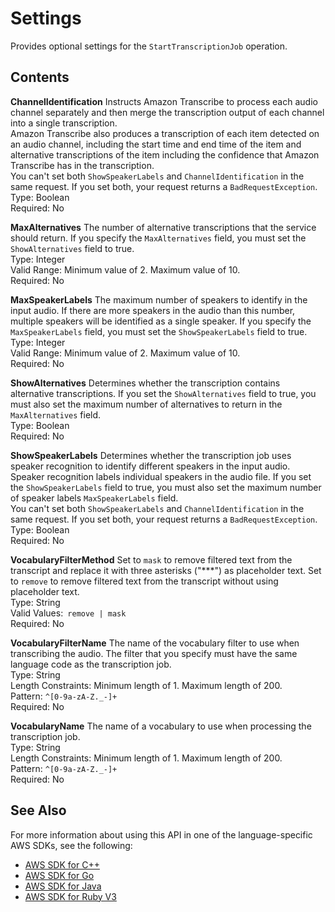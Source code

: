 # Settings<a name="API_Settings"></a>

Provides optional settings for the `StartTranscriptionJob` operation\.

## Contents<a name="API_Settings_Contents"></a>

 **ChannelIdentification**   <a name="transcribe-Type-Settings-ChannelIdentification"></a>
Instructs Amazon Transcribe to process each audio channel separately and then merge the transcription output of each channel into a single transcription\.   
Amazon Transcribe also produces a transcription of each item detected on an audio channel, including the start time and end time of the item and alternative transcriptions of the item including the confidence that Amazon Transcribe has in the transcription\.  
You can't set both `ShowSpeakerLabels` and `ChannelIdentification` in the same request\. If you set both, your request returns a `BadRequestException`\.  
Type: Boolean  
Required: No

 **MaxAlternatives**   <a name="transcribe-Type-Settings-MaxAlternatives"></a>
The number of alternative transcriptions that the service should return\. If you specify the `MaxAlternatives` field, you must set the `ShowAlternatives` field to true\.  
Type: Integer  
Valid Range: Minimum value of 2\. Maximum value of 10\.  
Required: No

 **MaxSpeakerLabels**   <a name="transcribe-Type-Settings-MaxSpeakerLabels"></a>
The maximum number of speakers to identify in the input audio\. If there are more speakers in the audio than this number, multiple speakers will be identified as a single speaker\. If you specify the `MaxSpeakerLabels` field, you must set the `ShowSpeakerLabels` field to true\.  
Type: Integer  
Valid Range: Minimum value of 2\. Maximum value of 10\.  
Required: No

 **ShowAlternatives**   <a name="transcribe-Type-Settings-ShowAlternatives"></a>
Determines whether the transcription contains alternative transcriptions\. If you set the `ShowAlternatives` field to true, you must also set the maximum number of alternatives to return in the `MaxAlternatives` field\.  
Type: Boolean  
Required: No

 **ShowSpeakerLabels**   <a name="transcribe-Type-Settings-ShowSpeakerLabels"></a>
Determines whether the transcription job uses speaker recognition to identify different speakers in the input audio\. Speaker recognition labels individual speakers in the audio file\. If you set the `ShowSpeakerLabels` field to true, you must also set the maximum number of speaker labels `MaxSpeakerLabels` field\.  
You can't set both `ShowSpeakerLabels` and `ChannelIdentification` in the same request\. If you set both, your request returns a `BadRequestException`\.  
Type: Boolean  
Required: No

 **VocabularyFilterMethod**   <a name="transcribe-Type-Settings-VocabularyFilterMethod"></a>
Set to `mask` to remove filtered text from the transcript and replace it with three asterisks \("\*\*\*"\) as placeholder text\. Set to `remove` to remove filtered text from the transcript without using placeholder text\.  
Type: String  
Valid Values:` remove | mask`   
Required: No

 **VocabularyFilterName**   <a name="transcribe-Type-Settings-VocabularyFilterName"></a>
The name of the vocabulary filter to use when transcribing the audio\. The filter that you specify must have the same language code as the transcription job\.  
Type: String  
Length Constraints: Minimum length of 1\. Maximum length of 200\.  
Pattern: `^[0-9a-zA-Z._-]+`   
Required: No

 **VocabularyName**   <a name="transcribe-Type-Settings-VocabularyName"></a>
The name of a vocabulary to use when processing the transcription job\.  
Type: String  
Length Constraints: Minimum length of 1\. Maximum length of 200\.  
Pattern: `^[0-9a-zA-Z._-]+`   
Required: No

## See Also<a name="API_Settings_SeeAlso"></a>

For more information about using this API in one of the language\-specific AWS SDKs, see the following:
+  [AWS SDK for C\+\+](https://docs.aws.amazon.com/goto/SdkForCpp/transcribe-2017-10-26/Settings) 
+  [AWS SDK for Go](https://docs.aws.amazon.com/goto/SdkForGoV1/transcribe-2017-10-26/Settings) 
+  [AWS SDK for Java](https://docs.aws.amazon.com/goto/SdkForJava/transcribe-2017-10-26/Settings) 
+  [AWS SDK for Ruby V3](https://docs.aws.amazon.com/goto/SdkForRubyV3/transcribe-2017-10-26/Settings) 